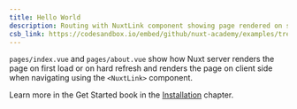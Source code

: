 ```yaml
---
title: Hello World
description: Routing with NuxtLink component showing page rendered on server side and on client side
csb_link: https://codesandbox.io/embed/github/nuxt-academy/examples/tree/master/routing/hello-world?fontsize=14&hidenavigation=1&theme=dark&view=editor
---
```


<example-intro></example-intro>

`pages/index.vue` and `pages/about.vue` show how Nuxt server renders the page on first load or on hard refresh and renders the page on client side when navigating using the `<NuxtLink>` component.

<alert type="next">

Learn more in the Get Started book in the [Installation](/docs/get-started/installation) chapter.

</alert>

<code-sandbox :src="csb_link"></code-sandbox>
